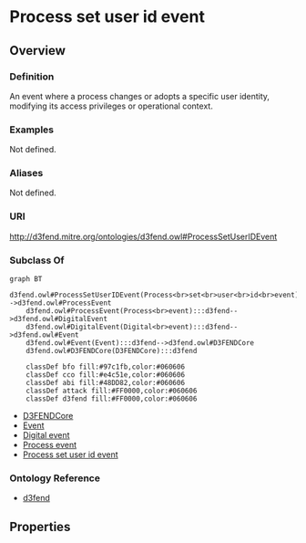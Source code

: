 # Process set user id event

## Overview

### Definition
An event where a process changes or adopts a specific user identity, modifying its access privileges or operational context.

### Examples
Not defined.

### Aliases
Not defined.

### URI
http://d3fend.mitre.org/ontologies/d3fend.owl#ProcessSetUserIDEvent

### Subclass Of
```mermaid
graph BT
    d3fend.owl#ProcessSetUserIDEvent(Process<br>set<br>user<br>id<br>event):::d3fend-->d3fend.owl#ProcessEvent
    d3fend.owl#ProcessEvent(Process<br>event):::d3fend-->d3fend.owl#DigitalEvent
    d3fend.owl#DigitalEvent(Digital<br>event):::d3fend-->d3fend.owl#Event
    d3fend.owl#Event(Event):::d3fend-->d3fend.owl#D3FENDCore
    d3fend.owl#D3FENDCore(D3FENDCore):::d3fend
    
    classDef bfo fill:#97c1fb,color:#060606
    classDef cco fill:#e4c51e,color:#060606
    classDef abi fill:#48DD82,color:#060606
    classDef attack fill:#FF0000,color:#060606
    classDef d3fend fill:#FF0000,color:#060606
```

- [D3FENDCore](/docs/ontology/reference/model/D3FENDCore/D3FENDCore.md)
- [Event](/docs/ontology/reference/model/D3FENDCore/Event/Event.md)
- [Digital event](/docs/ontology/reference/model/D3FENDCore/Event/Digital%20event/Digital%20event.md)
- [Process event](/docs/ontology/reference/model/D3FENDCore/Event/Digital%20event/Process%20event/Process%20event.md)
- [Process set user id event](/docs/ontology/reference/model/D3FENDCore/Event/Digital%20event/Process%20event/Process%20set%20user%20id%20event/Process%20set%20user%20id%20event.md)


### Ontology Reference
- [d3fend](http://d3fend.mitre.org/ontologies/d3fend.owl#)

## Properties
